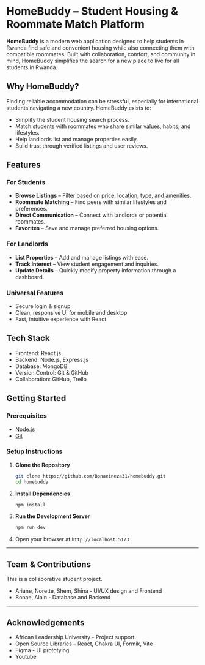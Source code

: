 # HomeBuddy – Student Housing & Roommate Match Platform

**HomeBuddy** is a modern web application designed to help students in Rwanda find safe and convenient housing while also connecting them with compatible roommates. Built with collaboration, comfort, and community in mind, HomeBuddy simplifies the search for a new place to live for all students in Rwanda.

## Why HomeBuddy?

Finding reliable accommodation can be stressful, especially for international students navigating a new country. HomeBuddy exists to:

- Simplify the student housing search process.
- Match students with roommates who share similar values, habits, and lifestyles.
- Help landlords list and manage properties easily.
- Build trust through verified listings and user reviews.

## Features

### For Students
- **Browse Listings** – Filter based on price, location, type, and amenities.
- **Roommate Matching** – Find peers with similar lifestyles and preferences.
- **Direct Communication** – Connect with landlords or potential roommates.
- **Favorites** – Save and manage preferred housing options.

### For Landlords
- **List Properties** – Add and manage listings with ease.
- **Track Interest** – View student engagement and inquiries.
- **Update Details** – Quickly modify property information through a dashboard.

### Universal Features
- Secure login & signup
- Clean, responsive UI for mobile and desktop
- Fast, intuitive experience with React

## Tech Stack

- Frontend: React.js
- Backend: Node.js, Express.js
- Database: MongoDB
- Version Control: Git & GitHub
- Collaboration: GitHub, Trello

## Getting Started

### Prerequisites
- [Node.js](https://nodejs.org/)
- [Git](https://git-scm.com/)

### Setup Instructions

1. **Clone the Repository**
   ```bash
   git clone https://github.com/Bonaeineza31/homebuddy.git
   cd homebuddy
2. **Install Dependencies**
   ```bash
   npm install
3. **Run the Development Server**
   ```bash
   npm run dev
4. Open your browser at `http://localhost:5173`

---

## Team & Contributions
This is a collaborative student project.
- Ariane, Norette, Shem, Shina - UI/UX design and Frontend
- Bonae, Alain - Database and Backend

---

## Acknowledgements
- African Leadership University - Project support
- Open Source Libraries – React, Chakra UI, Formik, Vite
- Figma - UI prototying
- Youtube
